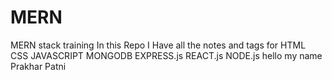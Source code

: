# MERN
MERN stack training
In this Repo I Have all the notes and tags for
HTML
CSS
JAVASCRIPT
MONGODB
EXPRESS.js
REACT.js
NODE.js
hello my name Prakhar Patni
